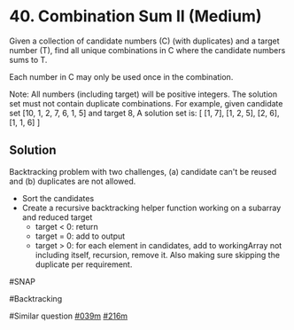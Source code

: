 # 40. Combination Sum II (Medium)

Given a collection of candidate numbers (C) (with duplicates) and a target number (T), find all unique combinations in C where the candidate numbers sums to T.

Each number in C may only be used once in the combination.

Note:
All numbers (including target) will be positive integers.
The solution set must not contain duplicate combinations.
For example, given candidate set [10, 1, 2, 7, 6, 1, 5] and target 8, 
A solution set is: 
[
  [1, 7],
  [1, 2, 5],
  [2, 6],
  [1, 1, 6]
]

## Solution
Backtracking problem with two challenges, (a) candidate can't be reused and (b) duplicates are not allowed.
- Sort the candidates
- Create a recursive backtracking helper function working on a subarray and reduced target
  - target < 0: return
  - target = 0: add to output
  - target > 0: for each element in candidates, add to workingArray not including itself, recursion, remove it. Also making sure skipping the duplicate per requirement.

#SNAP

#Backtracking

#Similar question [#039m](../p039m/README.md) [#216m](../p216m/README.md)
